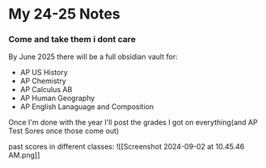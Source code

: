 # My 24-25 Notes

### Come and take them i dont care
By June 2025 there will be a full obsidian vault for:
- AP US History
- AP Chemistry
- AP Calculus AB
- AP Human Geography
- AP English Lanaguage and Composition


Once I'm done with the year I'll post the grades I got on everything(and AP Test Sores once those come out)

past scores in different classes:
![[Screenshot 2024-09-02 at 10.45.46 AM.png]]
